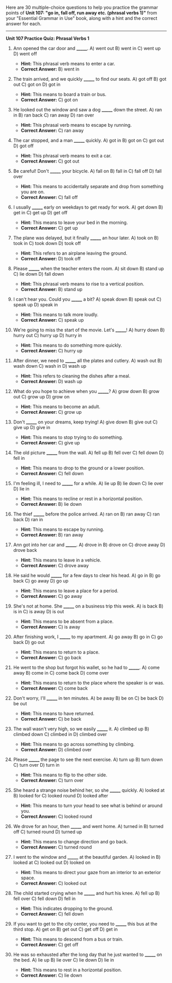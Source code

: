 Here are 30 multiple-choice questions to help you practice the grammar points of **Unit 107: "go in, fall off, run away etc. (phrasal verbs 1)"** from your "Essential Grammar in Use" book, along with a hint and the correct answer for each.

***

**Unit 107 Practice Quiz: Phrasal Verbs 1**

1.  Ann opened the car door and **_____**.
    A) went out
    B) went in
    C) went up
    D) went off
    *   **Hint:** This phrasal verb means to enter a car.
    *   **Correct Answer:** B) went in

2.  The train arrived, and we quickly **_____** to find our seats.
    A) got off
    B) got out
    C) got on
    D) got in
    *   **Hint:** This means to board a train or bus.
    *   **Correct Answer:** C) got on

3.  He looked out the window and saw a dog **_____** down the street.
    A) ran in
    B) ran back
    C) ran away
    D) ran over
    *   **Hint:** This phrasal verb means to escape by running.
    *   **Correct Answer:** C) ran away

4.  The car stopped, and a man **_____** quickly.
    A) got in
    B) got on
    C) got out
    D) got off
    *   **Hint:** This phrasal verb means to exit a car.
    *   **Correct Answer:** C) got out

5.  Be careful! Don't **_____** your bicycle.
    A) fall on
    B) fall in
    C) fall off
    D) fall over
    *   **Hint:** This means to accidentally separate and drop from something you are on.
    *   **Correct Answer:** C) fall off

6.  I usually **_____** early on weekdays to get ready for work.
    A) get down
    B) get in
    C) get up
    D) get off
    *   **Hint:** This means to leave your bed in the morning.
    *   **Correct Answer:** C) get up

7.  The plane was delayed, but it finally **_____** an hour later.
    A) took on
    B) took in
    C) took down
    D) took off
    *   **Hint:** This refers to an airplane leaving the ground.
    *   **Correct Answer:** D) took off

8.  Please **_____** when the teacher enters the room.
    A) sit down
    B) stand up
    C) lie down
    D) fall down
    *   **Hint:** This phrasal verb means to rise to a vertical position.
    *   **Correct Answer:** B) stand up

9.  I can't hear you. Could you **_____** a bit?
    A) speak down
    B) speak out
    C) speak up
    D) speak in
    *   **Hint:** This means to talk more loudly.
    *   **Correct Answer:** C) speak up

10. We're going to miss the start of the movie. Let's **_____**!
    A) hurry down
    B) hurry out
    C) hurry up
    D) hurry in
    *   **Hint:** This means to do something more quickly.
    *   **Correct Answer:** C) hurry up

11. After dinner, we need to **_____** all the plates and cutlery.
    A) wash out
    B) wash down
    C) wash in
    D) wash up
    *   **Hint:** This refers to cleaning the dishes after a meal.
    *   **Correct Answer:** D) wash up

12. What do you hope to achieve when you **_____**?
    A) grow down
    B) grow out
    C) grow up
    D) grow on
    *   **Hint:** This means to become an adult.
    *   **Correct Answer:** C) grow up

13. Don't **_____** on your dreams, keep trying!
    A) give down
    B) give out
    C) give up
    D) give in
    *   **Hint:** This means to stop trying to do something.
    *   **Correct Answer:** C) give up

14. The old picture **_____** from the wall.
    A) fell up
    B) fell over
    C) fell down
    D) fell in
    *   **Hint:** This means to drop to the ground or a lower position.
    *   **Correct Answer:** C) fell down

15. I'm feeling ill, I need to **_____** for a while.
    A) lie up
    B) lie down
    C) lie over
    D) lie in
    *   **Hint:** This means to recline or rest in a horizontal position.
    *   **Correct Answer:** B) lie down

16. The thief **_____** before the police arrived.
    A) ran on
    B) ran away
    C) ran back
    D) ran in
    *   **Hint:** This means to escape by running.
    *   **Correct Answer:** B) ran away

17. Ann got into her car and **_____**.
    A) drove in
    B) drove on
    C) drove away
    D) drove back
    *   **Hint:** This means to leave in a vehicle.
    *   **Correct Answer:** C) drove away

18. He said he would **_____** for a few days to clear his head.
    A) go in
    B) go back
    C) go away
    D) go up
    *   **Hint:** This means to leave a place for a period.
    *   **Correct Answer:** C) go away

19. She's not at home. She **_____** on a business trip this week.
    A) is back
    B) is in
    C) is away
    D) is out
    *   **Hint:** This means to be absent from a place.
    *   **Correct Answer:** C) is away

20. After finishing work, I **_____** to my apartment.
    A) go away
    B) go in
    C) go back
    D) go out
    *   **Hint:** This means to return to a place.
    *   **Correct Answer:** C) go back

21. He went to the shop but forgot his wallet, so he had to **_____**.
    A) come away
    B) come in
    C) come back
    D) come over
    *   **Hint:** This means to return to the place where the speaker is or was.
    *   **Correct Answer:** C) come back

22. Don't worry, I'll **_____** in ten minutes.
    A) be away
    B) be on
    C) be back
    D) be out
    *   **Hint:** This means to have returned.
    *   **Correct Answer:** C) be back

23. The wall wasn't very high, so we easily **_____** it.
    A) climbed up
    B) climbed down
    C) climbed in
    D) climbed over
    *   **Hint:** This means to go across something by climbing.
    *   **Correct Answer:** D) climbed over

24. Please **_____** the page to see the next exercise.
    A) turn up
    B) turn down
    C) turn over
    D) turn in
    *   **Hint:** This means to flip to the other side.
    *   **Correct Answer:** C) turn over

25. She heard a strange noise behind her, so she **_____** quickly.
    A) looked at
    B) looked for
    C) looked round
    D) looked after
    *   **Hint:** This means to turn your head to see what is behind or around you.
    *   **Correct Answer:** C) looked round

26. We drove for an hour, then **_____** and went home.
    A) turned in
    B) turned off
    C) turned round
    D) turned up
    *   **Hint:** This means to change direction and go back.
    *   **Correct Answer:** C) turned round

27. I went to the window and **_____** at the beautiful garden.
    A) looked in
    B) looked at
    C) looked out
    D) looked on
    *   **Hint:** This means to direct your gaze from an interior to an exterior space.
    *   **Correct Answer:** C) looked out

28. The child started crying when he **_____** and hurt his knee.
    A) fell up
    B) fell over
    C) fell down
    D) fell in
    *   **Hint:** This indicates dropping to the ground.
    *   **Correct Answer:** C) fell down

29. If you want to get to the city center, you need to **_____** this bus at the third stop.
    A) get on
    B) get out
    C) get off
    D) get in
    *   **Hint:** This means to descend from a bus or train.
    *   **Correct Answer:** C) get off

30. He was so exhausted after the long day that he just wanted to **_____** on the bed.
    A) lie up
    B) lie over
    C) lie down
    D) lie in
    *   **Hint:** This means to rest in a horizontal position.
    *   **Correct Answer:** C) lie down